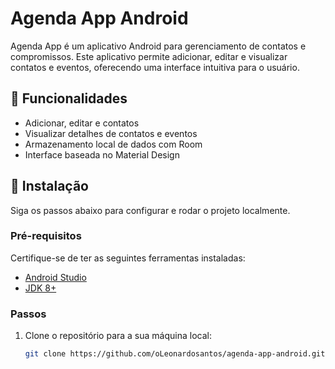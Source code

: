 # Agenda App Android

Agenda App é um aplicativo Android para gerenciamento de contatos e compromissos. Este aplicativo permite adicionar, editar e visualizar contatos e eventos, oferecendo uma interface intuitiva para o usuário.

## 📱 Funcionalidades

- Adicionar, editar e contatos
- Visualizar detalhes de contatos e eventos
- Armazenamento local de dados com Room
- Interface baseada no Material Design

## 🚀 Instalação

Siga os passos abaixo para configurar e rodar o projeto localmente.

### Pré-requisitos

Certifique-se de ter as seguintes ferramentas instaladas:

- [Android Studio](https://developer.android.com/studio)
- [JDK 8+](https://www.oracle.com/java/technologies/javase-jdk11-downloads.html)

### Passos

1. Clone o repositório para a sua máquina local:

   ```bash
   git clone https://github.com/oLeonardosantos/agenda-app-android.git
